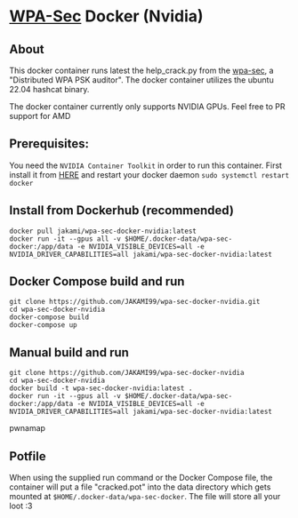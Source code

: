 # [WPA-Sec](https://wpa-sec.stanev.org/) Docker (Nvidia)
## About
This docker container runs latest the help_crack.py from the [wpa-sec](https://wpa-sec.stanev.org/hc/help_crack.py), a "Distributed WPA PSK auditor". The docker container utilizes the ubuntu 22.04 hashcat binary.

The docker container currently only supports NVIDIA GPUs. Feel free to PR support for AMD 

## Prerequisites:
You need the `NVIDIA Container Toolkit` in order to run this container.
First install it from [HERE](https://docs.nvidia.com/datacenter/cloud-native/container-toolkit/latest/install-guide.html#installation) and restart your docker daemon `sudo systemctl restart docker` 

## Install from Dockerhub (recommended)
```
docker pull jakami/wpa-sec-docker-nvidia:latest
docker run -it --gpus all -v $HOME/.docker-data/wpa-sec-docker:/app/data -e NVIDIA_VISIBLE_DEVICES=all -e NVIDIA_DRIVER_CAPABILITIES=all jakami/wpa-sec-docker-nvidia:latest
```
## Docker Compose build and run
```
git clone https://github.com/JAKAMI99/wpa-sec-docker-nvidia.git
cd wpa-sec-docker-nvidia
docker-compose build
docker-compose up
```
## Manual build and run
```
git clone https://github.com/JAKAMI99/wpa-sec-docker-nvidia
cd wpa-sec-docker-nvidia
docker build -t wpa-sec-docker-nvidia:latest .
docker run -it --gpus all -v $HOME/.docker-data/wpa-sec-docker:/app/data -e NVIDIA_VISIBLE_DEVICES=all -e NVIDIA_DRIVER_CAPABILITIES=all jakami/wpa-sec-docker-nvidia:latest
```
pwnamap
## Potfile
When using the supplied run command or the Docker Compose file, the container will put a file "cracked.pot" into the data directory which gets mounted at `$HOME/.docker-data/wpa-sec-docker`. The file will store all your loot :3
